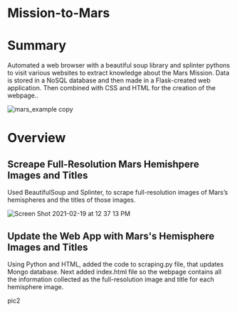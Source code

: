 # Mission-to-Mars

# Summary

Automated a web browser with a beautiful soup library and splinter pythons to visit various websites to extract knowledge about the Mars Mission. Data is stored in a NoSQL database and then made in a Flask-created web application. Then combined with CSS and HTML for the creation of the webpage..

![mars_example copy](https://user-images.githubusercontent.com/16258584/108530366-24ede580-729b-11eb-9f9e-c6da17707412.png)

# Overview

## Screape Full-Resolution Mars Hemishpere Images and Titles 

Used BeautifulSoup and Splinter, to scrape full-resolution images of Mars’s hemispheres and the titles of those images.

![Screen Shot 2021-02-19 at 12 37 13 PM](https://user-images.githubusercontent.com/16258584/108547400-09d9a080-72b0-11eb-90d4-15cf8f39a269.png)

## Update the Web App with Mars's Hemisphere Images and Titles

Using Python and HTML, added the code to scraping.py file, that updates Mongo database. Next added index.html file so the webpage contains all the information collected as the full-resolution image and title for each hemisphere image.

pic2

